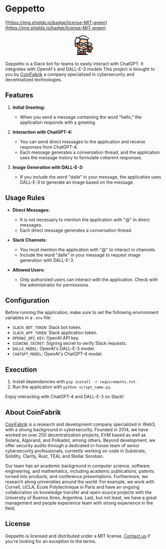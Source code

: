 # Geppetto

![https://img.shields.io/badge/license-MIT-green](https://img.shields.io/badge/license-MIT-green)

<p align="center">
  <img src="./assets/GeppettoMini.png" alt="Geppetto" center/>
</p>

Geppetto is a Slack bot for teams to easily interact with ChatGPT. It integrates with OpenAI's and DALL-E-3 models  This project is brought to you by [CoinFabrik](https://www.coinfabrik.com) a company specialized in cybersecurity and decentralized technologies.

## Features

1. **Initial Greeting:**
   - When you send a message containing the word "hello," the application responds with a greeting.

2. **Interaction with ChatGPT-4:**
   - You can send direct messages to the application and receive responses from ChatGPT-4.
   - Each message generates a conversation thread, and the application uses the message history to formulate coherent responses.

3. **Image Generation with DALL-E-3:**
   - If you include the word "dalle" in your message, the application uses DALL-E-3 to generate an image based on the message.

## Usage Rules

- **Direct Messages:**
   - It is not necessary to mention the application with "@" in direct messages.
   - Each direct message generates a conversation thread.

- **Slack Channels:**
   - You must mention the application with "@" to interact in channels.
   - Include the word "dalle" in your message to request image generation with DALL-E-3.

- **Allowed Users:**
   - Only authorized users can interact with the application. Check with the administrator for permissions.

## Configuration

Before running the application, make sure to set the following environment variables in a `.env` file:

- `SLACK_BOT_TOKEN`: Slack bot token.
- `SLACK_APP_TOKEN`: Slack application token.
- `OPENAI_API_KEY`: OpenAI API key.
- `SIGNING_SECRET`: Signing secret to verify Slack requests.
- `DALLE_MODEL`: OpenAI's DALL-E-3 model.
- `CHATGPT_MODEL`: OpenAI's ChatGPT-4 model.

## Execution

1. Install dependencies with `pip install -r requirements.txt`.
2. Run the application with `python script_name.py`.

Enjoy interacting with ChatGPT-4 and DALL-E-3 on Slack!


## About CoinFabrik

[CoinFabrik](https://www.coinfabrik.com/) is a research and development company specialized in Web3, with a strong background in cybersecurity. Founded in 2014, we have worked on over 250 decentralization projects, EVM based as well as Solana, Algorand, and Polkadot, among others. Beyond development, we offer security audits through a dedicated in-house team of senior cybersecurity professionals, currently working on code in Substrate, Solidity, Clarity, Rust, TEAL and Stellar Soroban.

Our team has an academic background in computer science, software engineering, and mathematics, including academic publications, patents turned into products, and conference presentations. Furthermore, we research along universities around the world. For example, we work with Cornell, UCLA, École Polytechnique in Paris and have an ongoing collaboration on knowledge transfer and open-source projects with the University of Buenos Aires, Argentina. Last, but not least, we have a great management and people experience team with strong experience in the field.

## License

Geppetto is licensed and distributed under a MIT license. [Contact us](https://www.coinfabrik.com/#contact-us) if you're looking for an exception to the terms.
